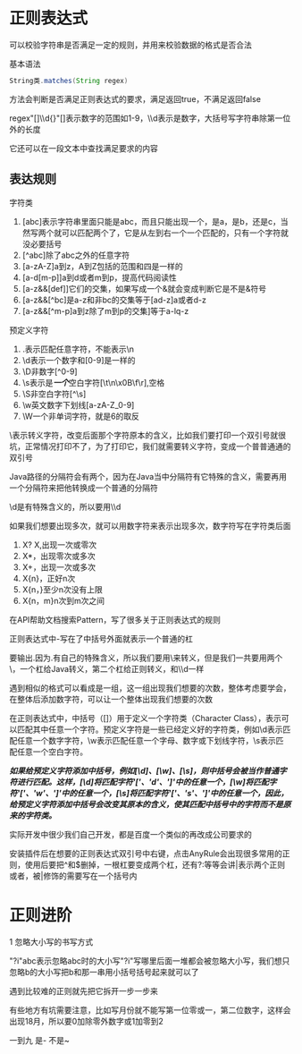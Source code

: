 # 正则表达式

可以校验字符串是否满足一定的规则，并用来校验数据的格式是否合法

基本语法

```java
String类.matches(String regex)
```

方法会判断是否满足正则表达式的要求，满足返回true，不满足返回false

regex"[]\\\\d{}"[]表示数字的范围如1-9，\\\d表示是数字，大括号写字符串除第一位外的长度

它还可以在一段文本中查找满足要求的内容

## 表达规则

字符类

1. [abc]表示字符串里面只能是abc，而且只能出现一个，是a，是b，还是c，当然写两个就可以匹配两个了，它是从左到右一个一个匹配的，只有一个字符就没必要括号
2. [^abc]除了abc之外的任意字符
3. [a-zA-Z]a到z，A到Z包括的范围和四是一样的
4. [a-d[m-p]]a到d或者m到p，提高代码阅读性
5. [a-z&&[def]]它们的交集，如果写成一个&就会变成判断它是不是&符号
6. [a-z&&[^bc]是a-z和非bc的交集等于[ad-z]a或者d-z
7. [a-z&&[^m-p]a到z除了m到p的交集]等于a-lq-z

预定义字符

1. .表示匹配任意字符，不能表示\n
2. \d表示一个数字和[0-9]是一样的
3. \D非数字[^0-9]
4. \s表示是***一个***空白字符[\t\n\x0B\f\r],空格
5. \S非空白字符[^\s]
6. \w英文数字下划线[a-zA-Z_0-9]
7. \W一个非单词字符，就是6的取反

\表示转义字符，改变后面那个字符原本的含义，比如我们要打印一个双引号就很坑，正常情况打印不了，为了打印它，我们就需要转义字符，变成一个普普通通的双引号

Java路径的分隔符会有两个，因为在Java当中分隔符有它特殊的含义，需要再用一个分隔符来把他转换成一个普通的分隔符

\d是有特殊含义的，所以要用\\\d

如果我们想要出现多次，就可以用数字符来表示出现多次，数字符写在字符类后面

1. X? X,出现一次或零次
2. X*，出现零次或多次
3. X+，出现一次或多次
4. X{n}，正好n次
5. X{n，}至少n次没有上限
6. X{n，m}n次到m次之间

在API帮助文档搜索Pattern，写了很多关于正则表达式的规则

正则表达式中-写在了中括号外面就表示一个普通的杠

要输出.因为.有自己的特殊含义，所以我们要用\来转义，但是我们一共要用两个\，一个杠给Java转义，第二个杠给正则转义，和\\\d一样

遇到相似的格式可以看成是一组，这一组出现我们想要的次数，整体考虑要学会，在整体后添加数字符，可以让一个整体出现我们想要的次数

在正则表达式中，中括号（[]）用于定义一个字符类（Character Class），表示可以匹配其中任意一个字符。预定义字符是一些已经定义好的字符类，例如\d表示匹配任意一个数字字符，\w表示匹配任意一个字母、数字或下划线字符，\s表示匹配任意一个空白字符。

***如果给预定义字符添加中括号，例如[\d]、[\w]、[\s]，则中括号会被当作普通字符进行匹配。这样，[\d]将匹配字符'['、'd'、']'中的任意一个，[\w]将匹配字符'['、'w'、']'中的任意一个，[\s]将匹配字符'['、's'、']'中的任意一个，因此，给预定义字符添加中括号会改变其原本的含义，使其匹配中括号中的字符而不是原来的字符类。***

实际开发中很少我们自己开发，都是百度一个类似的再改成公司要求的

安装插件后在想要的正则表达式双引号中右键，点击AnyRule会出现很多常用的正则，使用后要把^和$删掉，一根杠要变成两个杠，还有?:等等会讲|表示两个正则或者，被|修饰的需要写在一个括号内

# 正则进阶

1 忽略大小写的书写方式

"?i"abc表示忽略abc时的大小写"?i"写哪里后面一堆都会被忽略大小写，我们想只忽略b的大小写把b和那一串用小括号括号起来就可以了

遇到比较难的正则就先把它拆开一步一步来

有些地方有坑需要注意，比如写月份就不能写第一位零或一，第二位数字，这样会出现18月，所以要0加除零外数字或1加零到2

一到九 是-  不是~